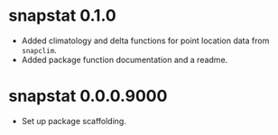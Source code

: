 # snapstat 0.1.0

* Added climatology and delta functions for point location data from `snapclim`.
* Added package function documentation and a readme.

# snapstat 0.0.0.9000

* Set up package scaffolding.
